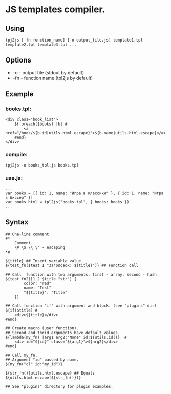 # JS templates compiler.

## Using

	tpj2js [-fn function_name] [-o output_file.js] template1.tpl template2.tpl template3.tpl ...

## Options

* -o - output file (stdout by default)
* -fn - function name (tpl2js by default)

## Example

### books.tpl:
	
	<div class="book_list">
		${foreach($books) |b| #
			<a href="/book/${b.id|utils.html.escape}">${b.name|utils.html.escape}</a>
		#end}
	</div>

### compile:

	tpj2js -o books_tpl.js books.tpl

### use.js:

	...
	var books = [{ id: 1, name: "Игра в классики" }, { id: 1, name: "Игра в биссер" }]
	var books_html = tpl2js("books.tpl", { books: books })
	...

## Syntax
	
	## One-line comment
	#*
		Comment
		\# \$ \\ \" - escaping
	*#
	
	${title} ## Insert variable value
	${test_fn($test 1 "Заголовок: ${title}")} ## Function call
	
	## Call  function with two arguments: first - array, second - hash
	${test_fn2([1 2 $title "str"] {
			color: "red"
			name: "Test"
			"${title}": "Title"
		})
	
	## Call function "if" with argument and block. (see "plugins" dir)
	${if($title) #
		<div>${title}</div>
	#end}
	
	## Create macro (user function).
	## Second and thrid arguments have default values.
	${lambda(my_fn) |arg1 arg2:"None" id:${utils.id()}| #
		<div id="${id}" class="${arg1}">${arg2}</div>
	#end}
	
	## Call my_fn.
	## Argument "id" passed by name.
	${my_fn("cl" id:"my_id")}
	
	${str_fn()|utils.html.escape} ## Equals ${utils.html.escape(${str_fn()})}
	
	## See "plugins" directory for plugin examples.
